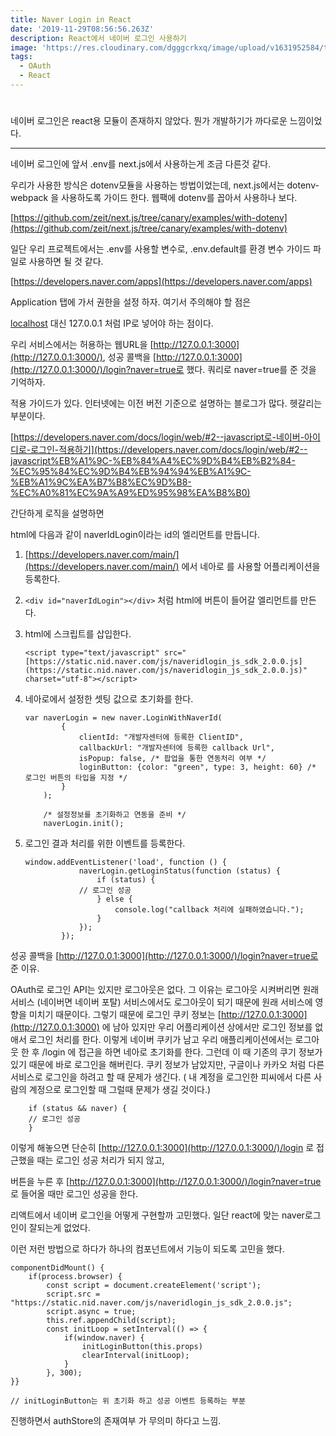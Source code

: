 ```yaml
---
title: Naver Login in React
date: '2019-11-29T08:56:56.263Z'
description: React에서 네이버 로그인 사용하기
image: 'https://res.cloudinary.com/dgggcrkxq/image/upload/v1631952584/tlog/cover/naver-login_m0doid.png'
tags:
  - OAuth
  - React
---
```


#

네이버 로그인은 react용 모듈이 존재하지 않았다. 뭔가 개발하기가 까다로운 느낌이었다.

---

네이버 로그인에 앞서 .env를 next.js에서 사용하는게 조금 다른것 같다.

우리가 사용한 방식은 dotenv모듈을 사용하는 방법이었는데, next.js에서는 dotenv-webpack 을 사용하도록 가이드 한다. 웹팩에 dotenv를 꼽아서 사용하나 보다.

[https://github.com/zeit/next.js/tree/canary/examples/with-dotenv](https://github.com/zeit/next.js/tree/canary/examples/with-dotenv)

일단 우리 프로젝트에서는 .env를 사용할 변수로, .env.default를 환경 변수 가이드 파일로 사용하면 될 것 같다.

[https://developers.naver.com/apps](https://developers.naver.com/apps)

Application 탭에 가서 권한을 설정 하자. 여기서 주의해야 할 점은

[localhost](http://localhost) 대신 127.0.0.1 처럼 IP로 넣어야 하는 점이다.

우리 서비스에서는 허용하는 웹URL을 [http://127.0.0.1:3000](http://127.0.0.1:3000/), 성공 콜백을 [http://127.0.0.1:3000](http://127.0.0.1:3000/)/login?naver=true로 했다. 쿼리로 naver=true를 준 것을 기억하자.

적용 가이드가 있다. 인터넷에는 이전 버전 기준으로 설명하는 블로그가 많다. 헷갈리는 부분이다.

[https://developers.naver.com/docs/login/web/#2--javascript로-네이버-아이디로-로그인-적용하기](https://developers.naver.com/docs/login/web/#2--javascript%EB%A1%9C-%EB%84%A4%EC%9D%B4%EB%B2%84-%EC%95%84%EC%9D%B4%EB%94%94%EB%A1%9C-%EB%A1%9C%EA%B7%B8%EC%9D%B8-%EC%A0%81%EC%9A%A9%ED%95%98%EA%B8%B0)

간단하게 로직을 설명하면

html에 다음과 같이 naverIdLogin이라는 id의 엘리먼트를 만듭니다.

1.  [https://developers.naver.com/main/](https://developers.naver.com/main/) 에서 네아로 를 사용할 어플리케이션을 등록한다.
2.  `<div id="naverIdLogin"></div>` 처럼 html에 버튼이 들어갈 엘리먼트를 만든다.
3.  html에 스크립트를 삽입한다.

        <script type="text/javascript" src="[https://static.nid.naver.com/js/naveridlogin_js_sdk_2.0.0.js](https://static.nid.naver.com/js/naveridlogin_js_sdk_2.0.0.js)" charset="utf-8"></script>

4.  네아로에서 설정한 셋팅 값으로 초기화를 한다.

        var naverLogin = new naver.LoginWithNaverId(
        		{
        			clientId: "개발자센터에 등록한 ClientID",
        			callbackUrl: "개발자센터에 등록한 callback Url",
        			isPopup: false, /* 팝업을 통한 연동처리 여부 */
        			loginButton: {color: "green", type: 3, height: 60} /* 로그인 버튼의 타입을 지정 */
        		}
        	);

        	/* 설정정보를 초기화하고 연동을 준비 */
        	naverLogin.init();

5.  로그인 결과 처리를 위한 이벤트를 등록한다.

        window.addEventListener('load', function () {
        			naverLogin.getLoginStatus(function (status) {
        				if (status) {
        	        // 로그인 성공
        				} else {
        					console.log("callback 처리에 실패하였습니다.");
        				}
        			});
        		});

성공 콜백을 [http://127.0.0.1:3000](http://127.0.0.1:3000/)/login?naver=true로 준 이유.

OAuth로 로그인 API는 있지만 로그아웃은 없다. 그 이유는 로그아웃 시켜버리면 원래 서비스 (네이버면 네이버 포탈) 서비스에서도 로그아웃이 되기 때문에 원래 서비스에 영향을 미치기 때문이다. 그렇기 때문에 로그인 쿠키 정보는 [http://127.0.0.1:3000](http://127.0.0.1:3000) 에 남아 있지만 우리 어플리케이션 상에서만 로그인 정보를 없애서 로그인 처리를 한다. 이렇게 네이버 쿠키가 남고 우리 애플리케이션에서는 로그아웃 한 후 /login 에 접근을 하면 네아로 초기화를 한다. 그런데 이 때 기존의 쿠기 정보가 있기 때문에 바로 로그인을 해버린다. 쿠키 정보가 남았지만, 구글이나 카카오 처럼 다른 서비스로 로그인을 하려고 할 때 문제가 생긴다. ( 내 계정을 로그인한 피씨에서 다른 사람의 계정으로 로그인할 때 그럴때 문제가 생길 것이다.)

    	if (status && naver) {
        // 로그인 성공
    	}

이렇게 해놓으면 단순히 [http://127.0.0.1:3000](http://127.0.0.1:3000/)/login 로 접근했을 때는 로그인 성공 처리가 되지 않고,

버튼을 누른 후 [http://127.0.0.1:3000](http://127.0.0.1:3000/)/login?naver=true 로 들어올 때만 로그인 성공을 한다.

리액트에서 네이버 로그인을 어떻게 구현할까 고민했다. 일단 react에 맞는 naver로그인이 잘되는게 없었다.

이런 저런 방법으로 하다가 하나의 컴포넌트에서 기능이 되도록 고민을 했다.

    componentDidMount() {
    	if(process.browser) {
    		const script = document.createElement('script');
    		script.src = "https://static.nid.naver.com/js/naveridlogin_js_sdk_2.0.0.js";
    		script.async = true;
    		this.ref.appendChild(script);
    		const initLoop = setInterval(() => {
    			if(window.naver) {
    				initLoginButton(this.props)
    				clearInterval(initLoop);
    			}
    		}, 300);
    }}

    // initLoginButton는 위 초기화 하고 성공 이벤트 등록하는 부분

진행하면서 authStore의 존재여부 가 무의미 하다고 느낌.

